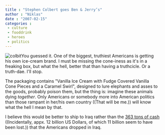 ```yaml
---
title : "Stephen Colbert goes Ben & Jerry’s"
author : "Niklas"
date : "2007-02-15"
categories : 
 - culture
 - fooddrink
 - heroes
 - politics
---
```


![colbit](https://niklasblog.com/wp-content/2007-02-15-americonecolbert.jpg)You guessed it. One of the biggest, truthiest Americans is getting his own ice-cream brand. I must be missing the cone-iness as it's in a freaking box, but what the hell, better that than having a truthcicle. Or a truth-dae. I'll stop.

The packaging contains "Vanilla Ice Cream with Fudge Covered Vanilla Cone Pieces and a Caramel Swirl", designed to lure elephants and asses to the goods, probably poison them, but the thing is: imagine these animals dying _together_. Only Americans or somebody more into American politics than those rampant in her/his own country ((That will be me.)) will know what the hell I mean by that.

I believe this would be better to ship to Iraq rather than the [363 tons of cash](http://americablog.blogspot.com/2007/02/bush-sent-363-tons-of-cold-hard-cash.html) ((Incidentally, appx. 12 billion US Dollars, of which 11 billion seem to have been lost.)) that the Americans dropped in Iraq.
